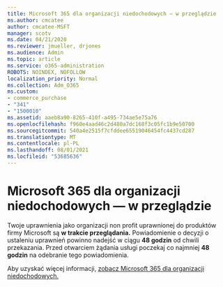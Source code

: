 ```yaml
---
title: Microsoft 365 dla organizacji niedochodowych — w przeglądzie
ms.author: cmcatee
author: cmcatee-MSFT
manager: scotv
ms.date: 04/21/2020
ms.reviewer: jmueller, drjones
ms.audience: Admin
ms.topic: article
ms.service: o365-administration
ROBOTS: NOINDEX, NOFOLLOW
localization_priority: Normal
ms.collection: Adm_O365
ms.custom:
- commerce_purchase
- "341"
- "1500010"
ms.assetid: aaeb8a90-8265-410f-a495-734ae5e75a76
ms.openlocfilehash: f960e4aad46c2d480a7dc168f3c05fc1b9e50700
ms.sourcegitcommit: 540a4e2515f7cfddee65519046454fc4437cd287
ms.translationtype: MT
ms.contentlocale: pl-PL
ms.lasthandoff: 08/01/2021
ms.locfileid: "53685636"
---
```

# <a name="microsoft-365-for-nonprofits---under-review"></a>Microsoft 365 dla organizacji niedochodowych — w przeglądzie

Twoje uprawnienia jako organizacji non profit uprawnionej do produktów firmy Microsoft są **w trakcie przeglądania.** Powiadomienie o decyzji o ustaleniu uprawnień powinno nadejść w ciągu **48 godzin** od chwili przekazania. Przed otwarciem żądania usługi poczekaj co najmniej **48 godzin** na odebranie tego powiadomienia. 

Aby uzyskać więcej informacji, [zobacz Microsoft 365 dla organizacji niedochodowych.](https://www.microsoft.com/nonprofits/microsoft-365) 
